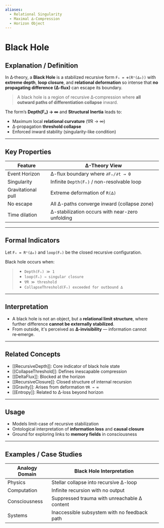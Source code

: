```yaml
---
aliases:
  - Relational Singularity
  - Maximal ∆-Compression
  - Horizon Object
---
```


# Black Hole

## Explanation / Definition

In ∆‑theory, a **Black Hole** is a stabilized recursive form `Fₙ = ⊚(Rⁿ(∆₀))` with **extreme depth**, **loop closure**, and **relational deformation** so intense that **no propagating difference (∆‑flux)** can escape its boundary.

> A black hole is a region of recursive ∆‑compression where **all outward paths of differentiation collapse** inward.

The form’s **Depth(Fₙ) → ∞** and **Structural Inertia** leads to:

- Maximum local **relational curvature** (∇R → ∞)
- ∆-propagation **threshold collapse**
- Enforced inward stability (singularity-like condition)

---

## Key Properties

| Feature             | ∆-Theory View                                  |
|---------------------|-----------------------------------------------|
| Event Horizon       | ∆-flux boundary where `∂Fₙ/∂t → 0`            |
| Singularity         | Infinite `Depth(Fₙ)` / non-resolvable loop    |
| Gravitational pull  | Extreme deformation of `R(∆)`                  |
| No escape           | All ∆-paths converge inward (collapse zone)    |
| Time dilation       | ∆-stabilization occurs with near-zero unfolding|

---

## Formal Indicators

Let `Fₙ = Rⁿ(∆₀)` and `loop(Fₙ)` be the closed recursive configuration.

Black hole occurs when:

> - `Depth(Fₙ) ≫ 1`  
> - `loop(Fₙ) → singular closure`  
> - `∇R ≫ threshold`  
> - `CollapseThreshold(Fₙ) exceeded for outbound ∆`

---

## Interpretation

* A black hole is not an object, but a **relational limit structure**, where further difference **cannot be externally stabilized**.
* From outside, it's perceived as **∆-invisibility** — information cannot re‑emerge.

---

## Related Concepts

- [[RecursiveDepth]]: Core indicator of black hole state
- [[CollapseThreshold]]: Defines inescapable compression
- [[DeltaFlux]]: Blocked at the horizon
- [[RecursiveClosure]]: Closed structure of internal recursion
- [[Gravity]]: Arises from deformation `∇R → ∞`
- [[Entropy]]: Related to ∆-loss beyond horizon

---

## Usage

- Models limit-case of recursive stabilization
- Ontological interpretation of **information loss** and **causal closure**
- Ground for exploring links to **memory fields** in consciousness

---

## Examples / Case Studies

| Analogy Domain     | Black Hole Interpretation                     |
|--------------------|-----------------------------------------------|
| Physics            | Stellar collapse into recursive ∆-loop        |
| Computation        | Infinite recursion with no output             |
| Consciousness      | Suppressed trauma with unreachable ∆ content  |
| Systems            | Inaccessible subsystem with no feedback path  |

